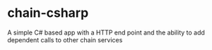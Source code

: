 # chain-csharp
A simple C# based app with a HTTP end point and the ability to add dependent calls to other chain services
